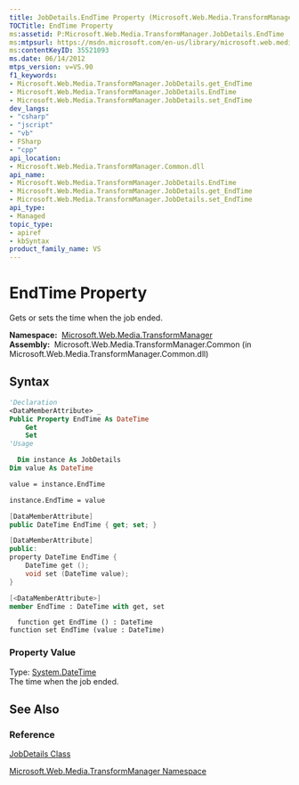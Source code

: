 ```yaml
---
title: JobDetails.EndTime Property (Microsoft.Web.Media.TransformManager)
TOCTitle: EndTime Property
ms:assetid: P:Microsoft.Web.Media.TransformManager.JobDetails.EndTime
ms:mtpsurl: https://msdn.microsoft.com/en-us/library/microsoft.web.media.transformmanager.jobdetails.endtime(v=VS.90)
ms:contentKeyID: 35521093
ms.date: 06/14/2012
mtps_version: v=VS.90
f1_keywords:
- Microsoft.Web.Media.TransformManager.JobDetails.get_EndTime
- Microsoft.Web.Media.TransformManager.JobDetails.EndTime
- Microsoft.Web.Media.TransformManager.JobDetails.set_EndTime
dev_langs:
- "csharp"
- "jscript"
- "vb"
- FSharp
- "cpp"
api_location:
- Microsoft.Web.Media.TransformManager.Common.dll
api_name:
- Microsoft.Web.Media.TransformManager.JobDetails.EndTime
- Microsoft.Web.Media.TransformManager.JobDetails.get_EndTime
- Microsoft.Web.Media.TransformManager.JobDetails.set_EndTime
api_type:
- Managed
topic_type:
- apiref
- kbSyntax
product_family_name: VS
---
```


# EndTime Property

Gets or sets the time when the job ended.

**Namespace:**  [Microsoft.Web.Media.TransformManager](microsoft-web-media-transformmanager-namespace.md)  
**Assembly:**  Microsoft.Web.Media.TransformManager.Common (in Microsoft.Web.Media.TransformManager.Common.dll)

## Syntax

```vb
'Declaration
<DataMemberAttribute> _
Public Property EndTime As DateTime
    Get
    Set
'Usage

  Dim instance As JobDetails
Dim value As DateTime

value = instance.EndTime

instance.EndTime = value
```

```csharp
[DataMemberAttribute]
public DateTime EndTime { get; set; }
```

```cpp
[DataMemberAttribute]
public:
property DateTime EndTime {
    DateTime get ();
    void set (DateTime value);
}
```

``` fsharp
[<DataMemberAttribute>]
member EndTime : DateTime with get, set
```

```jscript
  function get EndTime () : DateTime
function set EndTime (value : DateTime)
```

### Property Value

Type: [System.DateTime](https://msdn.microsoft.com/library/03ybds8y)  
The time when the job ended.  

## See Also

### Reference

[JobDetails Class](jobdetails-class-microsoft-web-media-transformmanager.md)

[Microsoft.Web.Media.TransformManager Namespace](microsoft-web-media-transformmanager-namespace.md)

